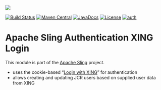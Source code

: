 [<img src="https://sling.apache.org/res/logos/sling.png"/>](https://sling.apache.org)

 [![Build Status](https://builds.apache.org/buildStatus/icon?job=Sling/sling-org-apache-sling-auth-xing-login/master)](https://builds.apache.org/job/Sling/job/sling-org-apache-sling-auth-xing-login/job/master) [![Maven Central](https://maven-badges.herokuapp.com/maven-central/org.apache.sling/org.apache.sling.auth.xing.login/badge.svg)](https://search.maven.org/#search%7Cga%7C1%7Cg%3A%22org.apache.sling%22%20a%3A%22org.apache.sling.auth.xing.login%22) [![JavaDocs](https://www.javadoc.io/badge/org.apache.sling/org.apache.sling.auth.xing.login.svg)](https://www.javadoc.io/doc/org.apache.sling/org.apache.sling.auth.xing.login) [![License](https://img.shields.io/badge/License-Apache%202.0-blue.svg)](https://www.apache.org/licenses/LICENSE-2.0) [![auth](https://sling.apache.org/badges/group-auth.svg)](https://github.com/apache/sling-aggregator/blob/master/docs/groups/auth.md)

# Apache Sling Authentication XING Login

This module is part of the [Apache Sling](https://sling.apache.org) project.

* uses the cookie-based “[Login with XING](https://dev.xing.com/plugins/login_with)” for authentication
* allows creating and updating JCR users based on supplied user data from XING
